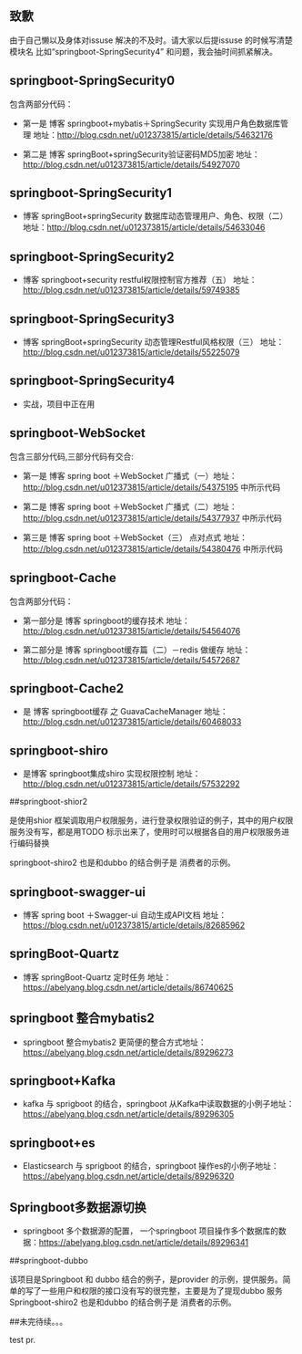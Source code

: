 ## 致歉
由于自己懒以及身体对issuse 解决的不及时。请大家以后提issuse 的时候写清楚 模块名 比如“springboot-SpringSecurity4” 和问题，我会抽时间抓紧解决。

## springboot-SpringSecurity0  

包含两部分代码：

* 第一是  博客 springboot+mybatis＋SpringSecurity 实现用户角色数据库管理   地址：http://blog.csdn.net/u012373815/article/details/54632176

* 第二是  博客 springBoot+springSecurity验证密码MD5加密  地址：http://blog.csdn.net/u012373815/article/details/54927070

## springboot-SpringSecurity1  

*  博客 springBoot+springSecurity 数据库动态管理用户、角色、权限（二）   地址：http://blog.csdn.net/u012373815/article/details/54633046

## springboot-SpringSecurity2

*  博客  springboot+security restful权限控制官方推荐（五）   地址：http://blog.csdn.net/u012373815/article/details/59749385

## springboot-SpringSecurity3

*  博客  springBoot+springSecurity 动态管理Restful风格权限（三） 地址：http://blog.csdn.net/u012373815/article/details/55225079  

## springboot-SpringSecurity4
* 实战，项目中正在用

## springboot-WebSocket  

包含三部分代码,三部分代码有交合:

* 第一是  博客 spring boot ＋WebSocket 广播式（一）地址：http://blog.csdn.net/u012373815/article/details/54375195  中所示代码

* 第二是  博客 spring boot ＋WebSocket 广播式（二）地址：http://blog.csdn.net/u012373815/article/details/54377937   中所示代码
 
* 第三是  博客 spring boot ＋WebSocket（三） 点对点式 地址： http://blog.csdn.net/u012373815/article/details/54380476  中所示代码



## springboot-Cache

包含两部分代码：

* 第一部分是 博客 springboot的缓存技术 地址： http://blog.csdn.net/u012373815/article/details/54564076  

* 第二部分是 博客 springboot缓存篇（二）－redis 做缓存 地址：http://blog.csdn.net/u012373815/article/details/54572687

## springboot-Cache2

* 是  博客  springboot缓存 之 GuavaCacheManager   地址：http://blog.csdn.net/u012373815/article/details/60468033



## springboot-shiro

* 是博客  springboot集成shiro 实现权限控制   地址：http://blog.csdn.net/u012373815/article/details/57532292

##springboot-shior2

是使用shior 框架调取用户权限服务，进行登录权限验证的例子，其中的用户权限服务没有写，都是用TODO 标示出来了，使用时可以根据各自的用户权限服务进行编码替换

springboot-shiro2 也是和dubbo 的结合例子是 消费者的示例。

## springboot-swagger-ui
* 博客 spring boot ＋Swagger-ui 自动生成API文档 地址： https://blog.csdn.net/u012373815/article/details/82685962

## springBoot-Quartz
* 博客 springBoot-Quartz 定时任务 地址： https://abelyang.blog.csdn.net/article/details/86740625

## springboot 整合mybatis2
* springboot 整合mybatis2 更简便的整合方式地址： https://abelyang.blog.csdn.net/article/details/89296273

## springboot+Kafka
* kafka 与 sprigboot 的结合，springboot 从Kafka中读取数据的小例子地址： https://abelyang.blog.csdn.net/article/details/89296305

## springboot+es
* Elasticsearch 与 sprigboot 的结合，springboot 操作es的小例子地址： https://abelyang.blog.csdn.net/article/details/89296320

## Springboot多数据源切换
* springboot 多个数据源的配置， 一个springboot 项目操作多个数据库的数据：https://abelyang.blog.csdn.net/article/details/89296341

##springboot-dubbo

该项目是Springboot 和 dubbo 结合的例子，是provider 的示例，提供服务。简单的写了一些用户和权限的接口没有写的很完整，主要是为了提现dubbo 服务
Springboot-shiro2 也是和dubbo 的结合例子是 消费者的示例。



##未完待续。。。

test pr.
